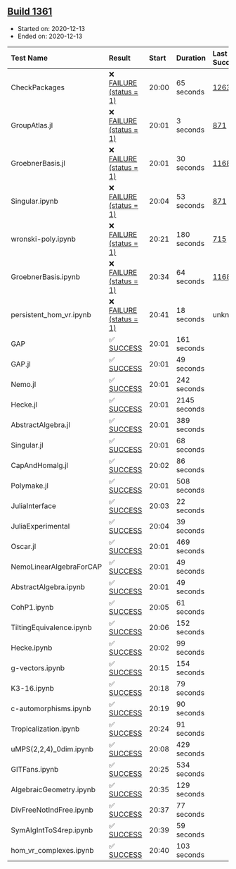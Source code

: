 ## [Build 1361](https://oscarci.mathematik.uni-kl.de/job/oscar-stable/1361/)

* Started on: 2020-12-13
* Ended on: 2020-12-13

| Test Name    | Result | Start | Duration | Last Success | First Failure |
|:-------------|:-------|:------|:---------|:-------------|:--------------|
| CheckPackages | ❌ [FAILURE (status = 1)](https://oscarci.mathematik.uni-kl.de/job/oscar-stable/1361/artifact/logs/build-1361/CheckPackages.log) | 20:00 | 65 seconds | [1263](https://oscarci.mathematik.uni-kl.de/job/oscar-stable/1263/) | [1264](https://oscarci.mathematik.uni-kl.de/job/oscar-stable/1264/) |
| GroupAtlas.jl | ❌ [FAILURE (status = 1)](https://oscarci.mathematik.uni-kl.de/job/oscar-stable/1361/artifact/logs/build-1361/GroupAtlas.jl.log) | 20:01 | 3 seconds | [871](https://oscarci.mathematik.uni-kl.de/job/oscar-stable/871/) | [872](https://oscarci.mathematik.uni-kl.de/job/oscar-stable/872/) |
| GroebnerBasis.jl | ❌ [FAILURE (status = 1)](https://oscarci.mathematik.uni-kl.de/job/oscar-stable/1361/artifact/logs/build-1361/GroebnerBasis.jl.log) | 20:01 | 30 seconds | [1168](https://oscarci.mathematik.uni-kl.de/job/oscar-stable/1168/) | [1169](https://oscarci.mathematik.uni-kl.de/job/oscar-stable/1169/) |
| Singular.ipynb | ❌ [FAILURE (status = 1)](https://oscarci.mathematik.uni-kl.de/job/oscar-stable/1361/artifact/logs/build-1361/Singular.ipynb.log) | 20:04 | 53 seconds | [871](https://oscarci.mathematik.uni-kl.de/job/oscar-stable/871/) | [872](https://oscarci.mathematik.uni-kl.de/job/oscar-stable/872/) |
| wronski-poly.ipynb | ❌ [FAILURE (status = 1)](https://oscarci.mathematik.uni-kl.de/job/oscar-stable/1361/artifact/logs/build-1361/wronski-poly.ipynb.log) | 20:21 | 180 seconds | [715](https://oscarci.mathematik.uni-kl.de/job/oscar-stable/715/) | [716](https://oscarci.mathematik.uni-kl.de/job/oscar-stable/716/) |
| GroebnerBasis.ipynb | ❌ [FAILURE (status = 1)](https://oscarci.mathematik.uni-kl.de/job/oscar-stable/1361/artifact/logs/build-1361/GroebnerBasis.ipynb.log) | 20:34 | 64 seconds | [1168](https://oscarci.mathematik.uni-kl.de/job/oscar-stable/1168/) | [1169](https://oscarci.mathematik.uni-kl.de/job/oscar-stable/1169/) |
| persistent_hom_vr.ipynb | ❌ [FAILURE (status = 1)](https://oscarci.mathematik.uni-kl.de/job/oscar-stable/1361/artifact/logs/build-1361/persistent_hom_vr.ipynb.log) | 20:41 | 18 seconds | unknown | unknown |
| GAP | ✅ [SUCCESS](https://oscarci.mathematik.uni-kl.de/job/oscar-stable/1361/artifact/logs/build-1361/GAP.log) | 20:01 | 161 seconds |  |  |
| GAP.jl | ✅ [SUCCESS](https://oscarci.mathematik.uni-kl.de/job/oscar-stable/1361/artifact/logs/build-1361/GAP.jl.log) | 20:01 | 49 seconds |  |  |
| Nemo.jl | ✅ [SUCCESS](https://oscarci.mathematik.uni-kl.de/job/oscar-stable/1361/artifact/logs/build-1361/Nemo.jl.log) | 20:01 | 242 seconds |  |  |
| Hecke.jl | ✅ [SUCCESS](https://oscarci.mathematik.uni-kl.de/job/oscar-stable/1361/artifact/logs/build-1361/Hecke.jl.log) | 20:01 | 2145 seconds |  |  |
| AbstractAlgebra.jl | ✅ [SUCCESS](https://oscarci.mathematik.uni-kl.de/job/oscar-stable/1361/artifact/logs/build-1361/AbstractAlgebra.jl.log) | 20:01 | 389 seconds |  |  |
| Singular.jl | ✅ [SUCCESS](https://oscarci.mathematik.uni-kl.de/job/oscar-stable/1361/artifact/logs/build-1361/Singular.jl.log) | 20:01 | 68 seconds |  |  |
| CapAndHomalg.jl | ✅ [SUCCESS](https://oscarci.mathematik.uni-kl.de/job/oscar-stable/1361/artifact/logs/build-1361/CapAndHomalg.jl.log) | 20:02 | 86 seconds |  |  |
| Polymake.jl | ✅ [SUCCESS](https://oscarci.mathematik.uni-kl.de/job/oscar-stable/1361/artifact/logs/build-1361/Polymake.jl.log) | 20:01 | 508 seconds |  |  |
| JuliaInterface | ✅ [SUCCESS](https://oscarci.mathematik.uni-kl.de/job/oscar-stable/1361/artifact/logs/build-1361/JuliaInterface.log) | 20:03 | 22 seconds |  |  |
| JuliaExperimental | ✅ [SUCCESS](https://oscarci.mathematik.uni-kl.de/job/oscar-stable/1361/artifact/logs/build-1361/JuliaExperimental.log) | 20:04 | 39 seconds |  |  |
| Oscar.jl | ✅ [SUCCESS](https://oscarci.mathematik.uni-kl.de/job/oscar-stable/1361/artifact/logs/build-1361/Oscar.jl.log) | 20:01 | 469 seconds |  |  |
| NemoLinearAlgebraForCAP | ✅ [SUCCESS](https://oscarci.mathematik.uni-kl.de/job/oscar-stable/1361/artifact/logs/build-1361/NemoLinearAlgebraForCAP.log) | 20:01 | 49 seconds |  |  |
| AbstractAlgebra.ipynb | ✅ [SUCCESS](https://oscarci.mathematik.uni-kl.de/job/oscar-stable/1361/artifact/logs/build-1361/AbstractAlgebra.ipynb.log) | 20:01 | 49 seconds |  |  |
| CohP1.ipynb | ✅ [SUCCESS](https://oscarci.mathematik.uni-kl.de/job/oscar-stable/1361/artifact/logs/build-1361/CohP1.ipynb.log) | 20:05 | 61 seconds |  |  |
| TiltingEquivalence.ipynb | ✅ [SUCCESS](https://oscarci.mathematik.uni-kl.de/job/oscar-stable/1361/artifact/logs/build-1361/TiltingEquivalence.ipynb.log) | 20:06 | 152 seconds |  |  |
| Hecke.ipynb | ✅ [SUCCESS](https://oscarci.mathematik.uni-kl.de/job/oscar-stable/1361/artifact/logs/build-1361/Hecke.ipynb.log) | 20:02 | 99 seconds |  |  |
| g-vectors.ipynb | ✅ [SUCCESS](https://oscarci.mathematik.uni-kl.de/job/oscar-stable/1361/artifact/logs/build-1361/g-vectors.ipynb.log) | 20:15 | 154 seconds |  |  |
| K3-16.ipynb | ✅ [SUCCESS](https://oscarci.mathematik.uni-kl.de/job/oscar-stable/1361/artifact/logs/build-1361/K3-16.ipynb.log) | 20:18 | 79 seconds |  |  |
| c-automorphisms.ipynb | ✅ [SUCCESS](https://oscarci.mathematik.uni-kl.de/job/oscar-stable/1361/artifact/logs/build-1361/c-automorphisms.ipynb.log) | 20:19 | 90 seconds |  |  |
| Tropicalization.ipynb | ✅ [SUCCESS](https://oscarci.mathematik.uni-kl.de/job/oscar-stable/1361/artifact/logs/build-1361/Tropicalization.ipynb.log) | 20:24 | 91 seconds |  |  |
| uMPS(2,2,4)_0dim.ipynb | ✅ [SUCCESS](https://oscarci.mathematik.uni-kl.de/job/oscar-stable/1361/artifact/logs/build-1361/uMPS-2-2-4-_0dim.ipynb.log) | 20:08 | 429 seconds |  |  |
| GITFans.ipynb | ✅ [SUCCESS](https://oscarci.mathematik.uni-kl.de/job/oscar-stable/1361/artifact/logs/build-1361/GITFans.ipynb.log) | 20:25 | 534 seconds |  |  |
| AlgebraicGeometry.ipynb | ✅ [SUCCESS](https://oscarci.mathematik.uni-kl.de/job/oscar-stable/1361/artifact/logs/build-1361/AlgebraicGeometry.ipynb.log) | 20:35 | 129 seconds |  |  |
| DivFreeNotIndFree.ipynb | ✅ [SUCCESS](https://oscarci.mathematik.uni-kl.de/job/oscar-stable/1361/artifact/logs/build-1361/DivFreeNotIndFree.ipynb.log) | 20:37 | 77 seconds |  |  |
| SymAlgIntToS4rep.ipynb | ✅ [SUCCESS](https://oscarci.mathematik.uni-kl.de/job/oscar-stable/1361/artifact/logs/build-1361/SymAlgIntToS4rep.ipynb.log) | 20:39 | 59 seconds |  |  |
| hom_vr_complexes.ipynb | ✅ [SUCCESS](https://oscarci.mathematik.uni-kl.de/job/oscar-stable/1361/artifact/logs/build-1361/hom_vr_complexes.ipynb.log) | 20:40 | 103 seconds |  |  |
